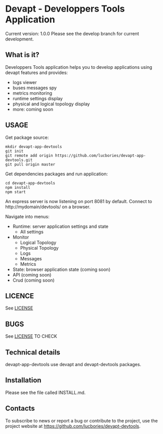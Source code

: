 # Devapt - Developpers Tools Application

Current version: 1.0.0
Please see the develop branch for current development.



## What is it?

Developpers Tools application helps you to develop applications using devapt features and provides:
* logs viewer
* buses messages spy
* metrics monitoring
* runtime settings display
* physical and logical topology display
* more: coming soon



## USAGE
Get package source:
```
mkdir devapt-app-devtools
git init
git remote add origin https://github.com/lucbories/devapt-app-devtools.git
git pull origin master
```

Get dependencies packages and run application:
```
cd devapt-app-devtools
npm install
npm start
```

An express server is now listening on port 8081 by default.
Connect to http://mydomain/devtools/ on a browser.

Navigate into menus:
* Runtime: server application settings and state
  * All settings
* Monitor
  * Logical Topology
  * Physical Topology
  * Logs
  * Messages
  * Metrics
* State: browser application state (coming soon)
* API (coming soon)
* Crud (coming soon)



## LICENCE

See [LICENSE](https://github.com/lucbories/devapt-app-devtools/tree/master/LICENSE)



## BUGS

See [LICENSE](https://github.com/lucbories/devapt-app-devtools/issues) TO CHECK



## Technical details

devapt-app-devtools use devapt and devapt-devtools packages.



## Installation


Please see the file called INSTALL.md.


## Contacts

To subscribe to news or report a bug or contribute to the project, use the project website at https://github.com/lucbories/devapt-devtools.
